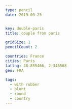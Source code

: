 ```yaml
---
type: pencil
date: 2019-09-25


key: double-paris
title: couple from paris

gridSize: 1
pencilCount: 2

countries: France
cities: Paris
latlng: 48.855466, 2.346568
geo: FRA

tags:
  - with rubber
  - blunt
  - round
  - country
---
```


